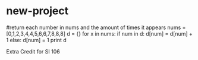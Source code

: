 new-project
===========
#return each number in nums and the amount of times it appears
nums = [0,1,2,3,4,4,5,6,6,7,8,8,8]
d = {}
for x in nums:
  if num in d:
    d[num] = d[num] + 1
  else:
    d[num] = 1
print d




Extra Credit for SI 106
